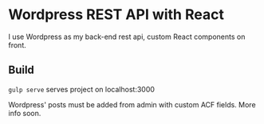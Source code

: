 # Wordpress REST API with React

I use Wordpress as my back-end rest api, custom React components on front.

## Build

```gulp serve``` serves project on localhost:3000

Wordpress' posts must be added from admin with custom ACF fields. More info soon.